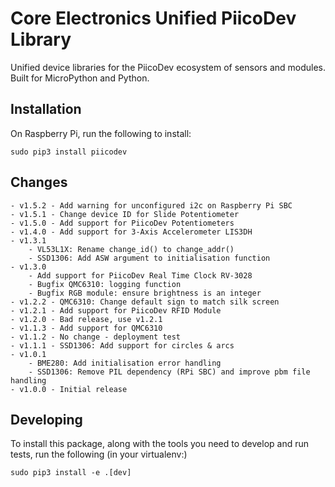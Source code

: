 # Core Electronics Unified PiicoDev Library
Unified device libraries for the PiicoDev ecosystem of sensors and modules.
Built for MicroPython and Python.

## Installation
On Raspberry Pi, run the following to install:
```shell
sudo pip3 install piicodev
```


## Changes
	- v1.5.2 - Add warning for unconfigured i2c on Raspberry Pi SBC
	- v1.5.1 - Change device ID for Slide Potentiometer
	- v1.5.0 - Add support for PiicoDev Potentiometers
	- v1.4.0 - Add support for 3-Axis Accelerometer LIS3DH
	- v1.3.1
		- VL53L1X: Rename change_id() to change_addr()
		- SSD1306: Add ASW argument to initialisation function
	- v1.3.0
		- Add support for PiicoDev Real Time Clock RV-3028
		- Bugfix QMC6310: logging function
		- Bugfix RGB module: ensure brightness is an integer
	- v1.2.2 - QMC6310: Change default sign to match silk screen
	- v1.2.1 - Add support for PiicoDev RFID Module
	- v1.2.0 - Bad release, use v1.2.1
	- v1.1.3 - Add support for QMC6310
	- v1.1.2 - No change - deployment test
	- v1.1.1 - SSD1306: Add support for circles & arcs
	- v1.0.1 
		- BME280: Add initialisation error handling
		- SSD1306: Remove PIL dependency (RPi SBC) and improve pbm file handling
	- v1.0.0 - Initial release
 
 
## Developing
To install this package, along with the tools you need to develop and run tests, run the following (in your virtualenv:)
```shell
sudo pip3 install -e .[dev]
```
